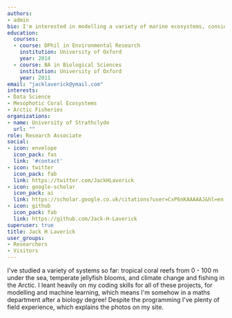 ```yaml
---
authors:
- admin
bio: I'm interested in modelling a variety of marine ecosystems, considering community structure, demography, and food webs.
education:
  courses:
  - course: DPhil in Environmental Research
    institution: University of Oxford
    year: 2014
  - course: BA in Biological Sciences
    institution: University of Oxford
    year: 2011
email: "jacklaverick@ymail.com"
interests:
- Data Science
- Mesophotic Coral Ecosystems
- Arctic Fisheries  
organizations:
- name: University of Strathclyde
  url: ""
role: Research Associate
social:
- icon: envelope
  icon_pack: fas
  link: '#contact'
- icon: twitter
  icon_pack: fab
  link: https://twitter.com/JackHLaverick
- icon: google-scholar
  icon_pack: ai
  link: https://scholar.google.co.uk/citations?user=CxP6nKAAAAAJ&hl=en
- icon: github
  icon_pack: fab
  link: https://github.com/Jack-H-Laverick
superuser: true
title: Jack H Laverick
user_groups:
- Researchers
- Visitors
---
```


I've studied a variety of systems so far: tropical coral reefs from 0 - 100 m under the sea, temperate jellyfish blooms,  and climate change and fishing in the Arctic. I leant heavily on my coding skills for all of these projects, for modelling and machine learning, which means I'm somehow in a maths department after a biology degree! Despite the programming I've plenty of field experience, which explains the photos on my site. 

